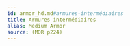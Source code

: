```yaml
---
id: armor_hd.md#armures-intermédiaires
title: Armures intermédiaires
alias: Medium Armor
source: (MDR p224)
---
```


